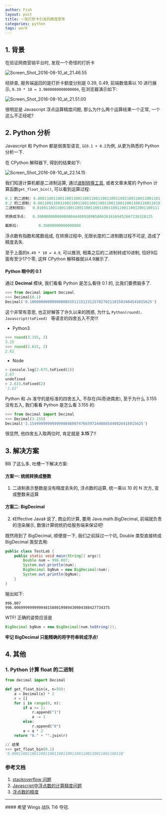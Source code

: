 ```yaml
---
author: Fish
layout: post
title: 一张打折卡引发的精度思考
categories: python 
tags: work
---
```



## 1. 背景

在验证网商营销平台时, 发现一个奇怪的打折卡

![Screen_Shot_2016-08-10_at_21.46.55](http://024028.oss-cn-hangzhou-zmf.aliyuncs.com/uploads/shiheng.fsh/promospring/6f0def261621b954f7335f686e3e7969/Screen_Shot_2016-08-10_at_21.46.55.png)

经排查, 服务端返回的是打折卡额度分别是 0.39, 0.49, 前端数值乘以 10 进行展示, <code>0.39 * 10 = 3.9000000000000004</code>, 在浏览器演示如下:

![Screen_Shot_2016-08-10_at_21.51.00](http://024028.oss-cn-hangzhou-zmf.aliyuncs.com/uploads/shiheng.fsh/promospring/b6d5b7b96f360a6c975fd365953c2f7d/Screen_Shot_2016-08-10_at_21.51.00.png)

很明显是 Javascript 浮点运算精度问题, 那么为什么两个运算结果一个正常, 一个这么不正经呢?

<!--more-->

## 2. Python 分析

Javascript 和 Python 都是弱类型语言, 以<code>0.1 + 0.2</code>为例, 从更为熟悉的 Python 分析一下. 

在 CPython 解释器下, 得到的结果如下:

![Screen_Shot_2016-08-10_at_22.14.15](http://024028.oss-cn-hangzhou-zmf.aliyuncs.com/uploads/shiheng.fsh/promospring/c54e4bfef87f9bfa4d43f2a0ef5c4665/Screen_Shot_2016-08-10_at_22.14.15.png)

我们知道计算机都是二进制运算, 通过[进制转换工具](http://tool.oschina.net/hexconvert/), 或者文章末尾的 Python 计算函数<code>get_float_bin()</code>, 可以看到运算过程: 

```python
0.1 的二进制: 0.0001100110011001100110011001100110011001100110011001101
0.2 的二进制: 0.0011001100110011001100110011001100110011001100110011010
二进制相加:	 0.0100110011001100110011001100110011001100110011001100111

转换成浮点:   0.3000000000000000444089209850062616169452667236328125

截断后:		 0.30000000000000004
```
浮点数有指数和尾数组成, 在转换过程中, 无限长度的二进制数过程不可逆, 造成了精度丢失.

至于上面的<code>0.49 * 10 = 4.9</code>, 可以推测, 相乘之后的二进制转成10进制, 恰好9后面有至少17个零, 这样 CPython 解释器就以4.9展示了.

#### Python 眼中的 0.1
通过 <b>Decimal</b> 模块, 我们看看 Python 是怎么看待 0.1 的, 比我们要费脑多了.
```python
>>> from decimal import Decimal
>>> Decimal(0.1)
Decimal('0.1000000000000000055511151231257827021181583404541015625')
```
这个非常有意思, 也正好解答了许久以来的困惑, 为什么 <code>Python(round)、Javascript(toFixed) </code> 等语言的四舍五入不灵!!!

- Python3


```python
>>> round(3.155, 2)
3.15
>>> round(2.615, 2)
2.62
```

- Node

```python
> console.log(2.675.toFixed(2))
2.67
undefined
> 2.615.toFixed(2)
'2.62'
```

Python 和 Js 准守的是标准的四舍五入, 不存在(叫奇进偶舍), 至于为什么 3.155 没有五入, 我们看看 Python 是怎么看 3.155 的:

```python
>>> from decimal import Decimal
>>> Decimal(3.155)
Decimal('3.154999999999999804600747665972448885440826416015625')
```

很显然, 他四舍五入取两位时, 肯定就是 <b>3.15</b>了!!

## 3. 解决方案

BB 了这么多, 吐槽一下解决方案: 

#### 方案一: 统统转换成整数
1. 二进制表示整数是没有精度丢失的, 浮点数的运算, 统一乘以 10 的 N 次方, 变成整数来运算

#### 方案二: BigDecimal
2. 《Effective Java》 说了, 商业的计算, 要用 Java.math.BigDecimal, 前端就负责的渲染展示, 数值计算统统扔给服务端来保证吧!
	
既然用到了 BigDecimal, 顺便提一下, 我们之前踩过一个坑, Double 类型直接转成 BigDecimal 类型去用:

```java 
public class TestLab {
    public static void main(String[] args){
        Double num = 996.007;
        System.out.println(num);
        BigDecimal bgNum = new BigDecimal(num);
        System.out.println(bgNum);
    }
}
```

输出如下: 

	996.007
	996.0069999999999481588019989430904388427734375 


WTF! 正确的姿势应该是

```java
BigDecimal bgNum = new BigDecimal(num.toString());
```

<b>牢记 BigDecimal 只能精确的将字符串转成浮点!</b>


## 4. 其他

### 1. Python 计算 float 的二进制
 
```python
from decimal import Decimal

def get_float_bin(x, n=50):
    a = Decimal(x) * 2
    r = []
    for i in range(0, n):
        if a >= 1:
            r.append("1")
            a -= 1
        else:
            r.append("0")
        a = a * 2
    return "0." + "".join(r)

// 结果
>>> get_float_bin(0.1)
'0.00011001100110011001100110011001100110011001100110'
```

### 参考文档

1. [stackoverflow 问题](http://stackoverflow.com/questions/8073912/why-do-we-need-to-convert-the-double-into-a-string-before-we-can-convert-it-int[])
2. [Javascript中浮点数的计算精度问题](http://blog.gejiawen.com/2015/08/11/javascript-float-count-precision/)
3. [浮点数的精度](http://blog.chinaunix.net/xmlrpc.php?r=blog/article&uid=26731984&id=3110102)

<hr>
#### 希望 Wings 战队 Ti6 夺冠.
